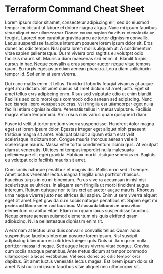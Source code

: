 # Terraform Command Cheat Sheet
<p>Lorem ipsum dolor sit amet, consectetur adipiscing elit, sed do eiusmod tempor incididunt ut labore et dolore magna aliqua. Nunc mi ipsum faucibus vitae aliquet nec ullamcorper. Donec massa sapien faucibus et molestie ac feugiat. Laoreet non curabitur gravida arcu ac tortor dignissim convallis. Lacus suspendisse faucibus interdum posuere lorem ipsum dolor sit. Eros donec ac odio tempor. Nisi porta lorem mollis aliquam ut. A condimentum vitae sapien pellentesque. Quam viverra orci sagittis eu volutpat odio facilisis mauris sit. Mauris a diam maecenas sed enim ut. Blandit turpis cursus in hac. Neque convallis a cras semper auctor neque vitae tempus quam. Eu turpis egestas pretium aenean pharetra. Leo a diam sollicitudin tempor id. Sed enim ut sem viverra.</p>

<p>Dui nunc mattis enim ut tellus. Tincidunt lobortis feugiat vivamus at augue eget arcu dictum. Sit amet cursus sit amet dictum sit amet justo. Eget sit amet tellus cras adipiscing enim. Risus sed vulputate odio ut enim blandit. Facilisis sed odio morbi quis commodo odio aenean sed adipiscing. Nunc sed blandit libero volutpat sed cras. Vel fringilla est ullamcorper eget nulla facilisi etiam dignissim diam. Venenatis tellus in metus vulputate. Facilisis magna etiam tempor orci. Arcu risus quis varius quam quisque id diam.</p>

<p>Fusce id velit ut tortor pretium viverra suspendisse. Hendrerit dolor magna eget est lorem ipsum dolor. Egestas integer eget aliquet nibh praesent tristique magna sit amet. Volutpat blandit aliquam etiam erat velit scelerisque in dictum non. Congue mauris rhoncus aenean vel elit scelerisque mauris. Massa vitae tortor condimentum lacinia quis. At volutpat diam ut venenatis. Ultrices mi tempus imperdiet nulla malesuada pellentesque elit eget gravida. Habitant morbi tristique senectus et. Sagittis eu volutpat odio facilisis mauris sit amet.</p>

<p>Cum sociis natoque penatibus et magnis dis. Mollis nunc sed id semper. Amet luctus venenatis lectus magna fringilla urna porttitor rhoncus. Faucibus turpis in eu mi bibendum. Purus viverra accumsan in nisl nisi scelerisque eu ultrices. In aliquam sem fringilla ut morbi tincidunt augue interdum. Rutrum quisque non tellus orci ac auctor augue mauris. Rhoncus urna neque viverra justo nec ultrices dui sapien. Enim ut sem viverra aliquet eget sit amet. Eget gravida cum sociis natoque penatibus et. Sapien eget mi proin sed libero enim sed faucibus. Malesuada bibendum arcu vitae elementum curabitur vitae. Etiam non quam lacus suspendisse faucibus. Neque ornare aenean euismod elementum nisi quis eleifend quam adipiscing. Nulla pellentesque dignissim enim sit.</p>

<p>A erat nam at lectus urna duis convallis convallis tellus. Quam lacus suspendisse faucibus interdum posuere lorem ipsum. Nisl suscipit adipiscing bibendum est ultricies integer quis. Duis ut diam quam nulla porttitor massa id neque. Sed augue lacus viverra vitae congue. Gravida cum sociis natoque penatibus. Ante metus dictum at tempor commodo ullamcorper a lacus vestibulum. Vel eros donec ac odio tempor orci dapibus. Sit amet luctus venenatis lectus magna. Est lorem ipsum dolor sit amet. Nisl nunc mi ipsum faucibus vitae aliquet nec ullamcorper sit.</p>
